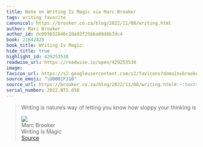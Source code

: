 ```yaml
---
title: Note on Writing Is Magic via Marc Brooker
tags: writing favorite
canonical: https://brooker.co.za/blog/2022/11/08/writing.html
author: Marc Brooker
author_id: dc093032846c28a92f2566a09d8b7dc4
book: 21642423
book_title: Writing Is Magic
hide_title: true
highlight_id: 429253538
readwise_url: https://readwise.io/open/429253538
image:
favicon_url: https://s2.googleusercontent.com/s2/favicons?domain=brooker.co.za
source_emoji: "\U0001F310"
source_url: https://brooker.co.za/blog/2022/11/08/writing.html#:~:text=Writing%20is%20nature%E2%80%99s,your%20thinking%20is
serial_number: 2022.NTS.058
---
```

> Writing is nature’s way of letting you know how sloppy your thinking is
> <div class="quoteback-footer"><div class="quoteback-avatar"><img class="mini-favicon" src="https://s2.googleusercontent.com/s2/favicons?domain=brooker.co.za"></div><div class="quoteback-metadata"><div class="metadata-inner"><span style="display:none">FROM:</span><div aria-label="Marc Brooker" class="quoteback-author"> Marc Brooker</div><div aria-label="Writing Is Magic" class="quoteback-title"> Writing Is Magic</div></div></div><div class="quoteback-backlink"><a target="_blank" aria-label="go to the full text of this quotation" rel="noopener" href="https://brooker.co.za/blog/2022/11/08/writing.html#:~:text=Writing%20is%20nature%E2%80%99s,your%20thinking%20is" class="quoteback-arrow"> Source</a></div></div>